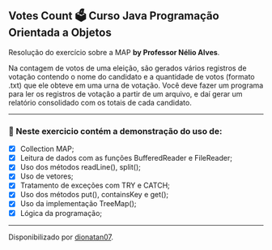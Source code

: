 <h2>
Votes Count 🗳️ Curso Java Programação Orientada a Objetos
</h2>

<p>Resolução do exercício sobre a MAP <strong>by Professor Nélio Alves</strong>.
</strong> 

<p>Na contagem de votos de uma eleição, são gerados vários registros de votação contendo o nome do candidato e a quantidade de votos (formato .txt) que ele obteve em uma urna de votação. Você deve fazer um programa para ler os registros de votação a partir de um arquivo, e daí gerar um relatório consolidado com os totais de cada
candidato.

<hr>

<h3>
🛑 Neste exercicio contém a demonstração do uso de:
</h3>

- [x] Collection MAP;
- [x] Leitura de dados com as funções BufferedReader e FileReader;
- [x] Uso dos métodos readLine(), split();
- [x] Uso de vetores;
- [x] Tratamento de exceções com TRY e CATCH;
- [x] Uso dos métodos put(), containsKey e get();
- [x] Uso da implementação TreeMap();
- [x] Lógica da programação;

-------------------------------------

Disponibilizado por [dionatan07](https://www.linkedin.com/in/dionatandeandrade/ "LinkedIn").
